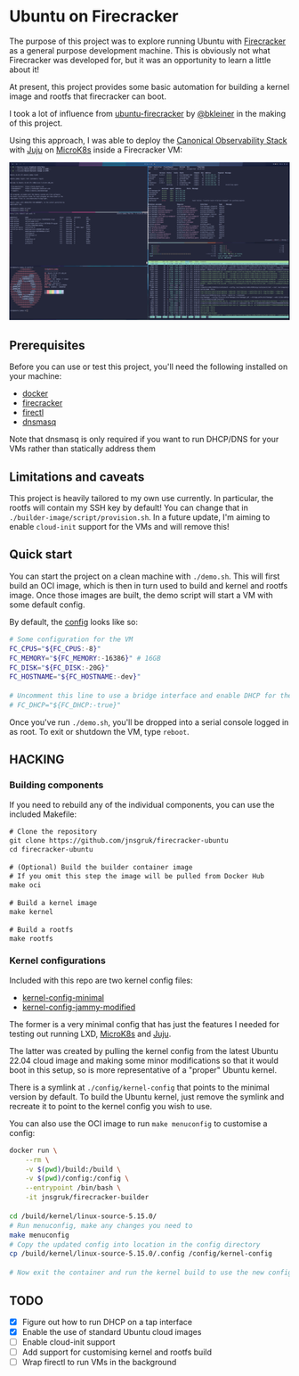 # Ubuntu on Firecracker

The purpose of this project was to explore running Ubuntu with [Firecracker] as a general purpose
development machine. This is obviously not what Firecracker was developed for, but it was an
opportunity to learn a little about it!

At present, this project provides some basic automation for building a kernel image and rootfs that
firecracker can boot.

I took a lot of influence from [ubuntu-firecracker] by [@bkleiner] in the making of this project.

Using this approach, I was able to deploy the [Canonical Observability Stack] with [Juju] on
[MicroK8s] inside a Firecracker VM:

![COS Lite on MicroK8s on Firecracker](.github/images/screenshot.png)

## Prerequisites

Before you can use or test this project, you'll need the following installed on your machine:

- [docker]
- [firecracker]
- [firectl]
- [dnsmasq]

Note that dnsmasq is only required if you want to run DHCP/DNS for your VMs rather than statically
address them

## Limitations and caveats

This project is heavily tailored to my own use currently. In particular, the rootfs will contain my
SSH key by default! You can change that in `./builder-image/script/provision.sh`. In a future
update, I'm aiming to enable `cloud-init` support for the VMs and will remove this!

## Quick start

You can start the project on a clean machine with `./demo.sh`. This will first build an OCI image,
which is then in turn used to build and kernel and rootfs image. Once those images are built, the
demo script will start a VM with some default config.

By default, the [config] looks like so:

```bash
# Some configuration for the VM
FC_CPUS="${FC_CPUS:-8}"
FC_MEMORY="${FC_MEMORY:-16386}" # 16GB
FC_DISK="${FC_DISK:-20G}"
FC_HOSTNAME="${FC_HOSTNAME:-dev}"

# Uncomment this line to use a bridge interface and enable DHCP for the VM
# FC_DHCP="${FC_DHCP:-true}"
```

Once you've run `./demo.sh`, you'll be dropped into a serial console logged in as root. To exit or
shutdown the VM, type `reboot`.

## HACKING

### Building components

If you need to rebuild any of the individual components, you can use the included Makefile:

```
# Clone the repository
git clone https://github.com/jnsgruk/firecracker-ubuntu
cd firecracker-ubuntu

# (Optional) Build the builder container image
# If you omit this step the image will be pulled from Docker Hub
make oci

# Build a kernel image
make kernel

# Build a rootfs
make rootfs
```

### Kernel configurations

Included with this repo are two kernel config files:

- [kernel-config-minimal]
- [kernel-config-jammy-modified]

The former is a very minimal config that has just the features I needed for testing out running
LXD, [MicroK8s] and [Juju].

The latter was created by pulling the kernel config from the latest Ubuntu 22.04 cloud image and
making some minor modifications so that it would boot in this setup, so is more representative of a
"proper" Ubuntu kernel.

There is a symlink at `./config/kernel-config` that points to the minimal version by default. To
build the Ubuntu kernel, just remove the symlink and recreate it to point to the kernel config you
wish to use.

You can also use the OCI image to run `make menuconfig` to customise a config:

```bash
docker run \
    --rm \
    -v $(pwd)/build:/build \
    -v $(pwd)/config:/config \
    --entrypoint /bin/bash \
    -it jnsgruk/firecracker-builder

cd /build/kernel/linux-source-5.15.0/
# Run menuconfig, make any changes you need to
make menuconfig
# Copy the updated config into location in the config directory
cp /build/kernel/linux-source-5.15.0/.config /config/kernel-config

# Now exit the container and run the kernel build to use the new config
```

## TODO

- [x] Figure out how to run DHCP on a tap interface
- [x] Enable the use of standard Ubuntu cloud images
- [ ] Enable cloud-init support
- [ ] Add support for customising kernel and rootfs build
- [ ] Wrap firectl to run VMs in the background

[@bkleiner]: https://github.com/bkleiner
[canonical observability stack]: https://charmhub.io/topics/canonical-observability-stack
[config]: ./default.conf
[dnsmasq]: https://thekelleys.org.uk/dnsmasq/doc.html
[docker]: https://docs.docker.com/desktop/install/linux-install/
[firecracker]: https://github.com/firecracker-microvm/firecracker
[firectl]: https://github.com/firecracker-microvm/firectl
[juju]: https://juju.is
[kernel-config-minimal]: ./config/kernel-config-minimal
[kernel-config-jammy-modified]: ./config/kernel-config-jammy-modified
[microk8s]: https://microk8s.io
[ubuntu-firecracker]: https://github.com/bkleiner/ubuntu-firecracker
